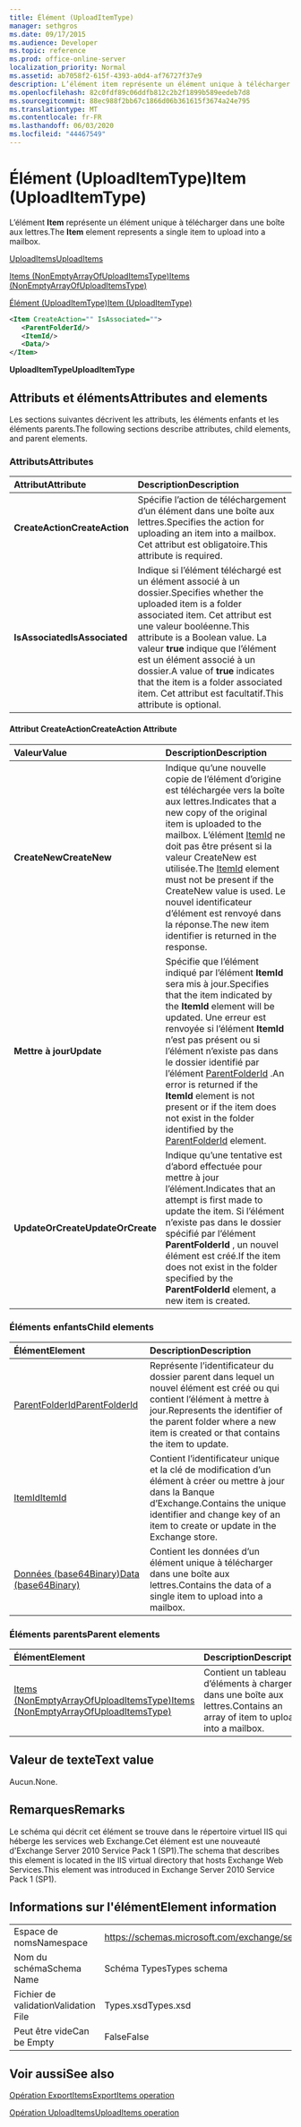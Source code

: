 ```yaml
---
title: Élément (UploadItemType)
manager: sethgros
ms.date: 09/17/2015
ms.audience: Developer
ms.topic: reference
ms.prod: office-online-server
localization_priority: Normal
ms.assetid: ab7058f2-615f-4393-a0d4-af76727f37e9
description: L’élément item représente un élément unique à télécharger dans une boîte aux lettres.
ms.openlocfilehash: 82c0fdf89c06ddfb812c2b2f1899b589eedeb7d8
ms.sourcegitcommit: 88ec988f2bb67c1866d06b361615f3674a24e795
ms.translationtype: MT
ms.contentlocale: fr-FR
ms.lasthandoff: 06/03/2020
ms.locfileid: "44467549"
---
```

# <a name="item-uploaditemtype"></a><span data-ttu-id="e8f47-103">Élément (UploadItemType)</span><span class="sxs-lookup"><span data-stu-id="e8f47-103">Item (UploadItemType)</span></span>

<span data-ttu-id="e8f47-104">L’élément **Item** représente un élément unique à télécharger dans une boîte aux lettres.</span><span class="sxs-lookup"><span data-stu-id="e8f47-104">The **Item** element represents a single item to upload into a mailbox.</span></span> 
  
[<span data-ttu-id="e8f47-105">UploadItems</span><span class="sxs-lookup"><span data-stu-id="e8f47-105">UploadItems</span></span>](uploaditems.md)
  
[<span data-ttu-id="e8f47-106">Items (NonEmptyArrayOfUploadItemsType)</span><span class="sxs-lookup"><span data-stu-id="e8f47-106">Items (NonEmptyArrayOfUploadItemsType)</span></span>](items-nonemptyarrayofuploaditemstype.md)
  
[<span data-ttu-id="e8f47-107">Élément (UploadItemType)</span><span class="sxs-lookup"><span data-stu-id="e8f47-107">Item (UploadItemType)</span></span>](item-uploaditemtype.md)
  
```XML
<Item CreateAction="" IsAssociated="">
   <ParentFolderId/>
   <ItemId/>
   <Data/>
</Item>
```

 <span data-ttu-id="e8f47-108">**UploadItemType**</span><span class="sxs-lookup"><span data-stu-id="e8f47-108">**UploadItemType**</span></span>
## <a name="attributes-and-elements"></a><span data-ttu-id="e8f47-109">Attributs et éléments</span><span class="sxs-lookup"><span data-stu-id="e8f47-109">Attributes and elements</span></span>

<span data-ttu-id="e8f47-110">Les sections suivantes décrivent les attributs, les éléments enfants et les éléments parents.</span><span class="sxs-lookup"><span data-stu-id="e8f47-110">The following sections describe attributes, child elements, and parent elements.</span></span>
  
### <a name="attributes"></a><span data-ttu-id="e8f47-111">Attributs</span><span class="sxs-lookup"><span data-stu-id="e8f47-111">Attributes</span></span>

|<span data-ttu-id="e8f47-112">**Attribut**</span><span class="sxs-lookup"><span data-stu-id="e8f47-112">**Attribute**</span></span>|<span data-ttu-id="e8f47-113">**Description**</span><span class="sxs-lookup"><span data-stu-id="e8f47-113">**Description**</span></span>|
|:-----|:-----|
|<span data-ttu-id="e8f47-114">**CreateAction**</span><span class="sxs-lookup"><span data-stu-id="e8f47-114">**CreateAction**</span></span> <br/> |<span data-ttu-id="e8f47-115">Spécifie l’action de téléchargement d’un élément dans une boîte aux lettres.</span><span class="sxs-lookup"><span data-stu-id="e8f47-115">Specifies the action for uploading an item into a mailbox.</span></span> <span data-ttu-id="e8f47-116">Cet attribut est obligatoire.</span><span class="sxs-lookup"><span data-stu-id="e8f47-116">This attribute is required.</span></span>  <br/> |
|<span data-ttu-id="e8f47-117">**IsAssociated**</span><span class="sxs-lookup"><span data-stu-id="e8f47-117">**IsAssociated**</span></span> <br/> |<span data-ttu-id="e8f47-118">Indique si l’élément téléchargé est un élément associé à un dossier.</span><span class="sxs-lookup"><span data-stu-id="e8f47-118">Specifies whether the uploaded item is a folder associated item.</span></span> <span data-ttu-id="e8f47-119">Cet attribut est une valeur booléenne.</span><span class="sxs-lookup"><span data-stu-id="e8f47-119">This attribute is a Boolean value.</span></span> <span data-ttu-id="e8f47-120">La valeur **true** indique que l’élément est un élément associé à un dossier.</span><span class="sxs-lookup"><span data-stu-id="e8f47-120">A value of **true** indicates that the item is a folder associated item.</span></span> <span data-ttu-id="e8f47-121">Cet attribut est facultatif.</span><span class="sxs-lookup"><span data-stu-id="e8f47-121">This attribute is optional.</span></span>  <br/> |
   
#### <a name="createaction-attribute"></a><span data-ttu-id="e8f47-122">Attribut CreateAction</span><span class="sxs-lookup"><span data-stu-id="e8f47-122">CreateAction Attribute</span></span>

|<span data-ttu-id="e8f47-123">**Valeur**</span><span class="sxs-lookup"><span data-stu-id="e8f47-123">**Value**</span></span>|<span data-ttu-id="e8f47-124">**Description**</span><span class="sxs-lookup"><span data-stu-id="e8f47-124">**Description**</span></span>|
|:-----|:-----|
|<span data-ttu-id="e8f47-125">**CreateNew**</span><span class="sxs-lookup"><span data-stu-id="e8f47-125">**CreateNew**</span></span> <br/> |<span data-ttu-id="e8f47-126">Indique qu’une nouvelle copie de l’élément d’origine est téléchargée vers la boîte aux lettres.</span><span class="sxs-lookup"><span data-stu-id="e8f47-126">Indicates that a new copy of the original item is uploaded to the mailbox.</span></span> <span data-ttu-id="e8f47-127">L’élément [ItemId](itemid.md) ne doit pas être présent si la valeur CreateNew est utilisée.</span><span class="sxs-lookup"><span data-stu-id="e8f47-127">The [ItemId](itemid.md) element must not be present if the CreateNew value is used.</span></span> <span data-ttu-id="e8f47-128">Le nouvel identificateur d’élément est renvoyé dans la réponse.</span><span class="sxs-lookup"><span data-stu-id="e8f47-128">The new item identifier is returned in the response.</span></span>  <br/> |
|<span data-ttu-id="e8f47-129">**Mettre à jour**</span><span class="sxs-lookup"><span data-stu-id="e8f47-129">**Update**</span></span> <br/> |<span data-ttu-id="e8f47-130">Spécifie que l’élément indiqué par l’élément **ItemId** sera mis à jour.</span><span class="sxs-lookup"><span data-stu-id="e8f47-130">Specifies that the item indicated by the **ItemId** element will be updated.</span></span> <span data-ttu-id="e8f47-131">Une erreur est renvoyée si l’élément **ItemId** n’est pas présent ou si l’élément n’existe pas dans le dossier identifié par l’élément [ParentFolderId](parentfolderid.md) .</span><span class="sxs-lookup"><span data-stu-id="e8f47-131">An error is returned if the **ItemId** element is not present or if the item does not exist in the folder identified by the [ParentFolderId](parentfolderid.md) element.</span></span>  <br/> |
|<span data-ttu-id="e8f47-132">**UpdateOrCreate**</span><span class="sxs-lookup"><span data-stu-id="e8f47-132">**UpdateOrCreate**</span></span> <br/> |<span data-ttu-id="e8f47-133">Indique qu’une tentative est d’abord effectuée pour mettre à jour l’élément.</span><span class="sxs-lookup"><span data-stu-id="e8f47-133">Indicates that an attempt is first made to update the item.</span></span> <span data-ttu-id="e8f47-134">Si l’élément n’existe pas dans le dossier spécifié par l’élément **ParentFolderId** , un nouvel élément est créé.</span><span class="sxs-lookup"><span data-stu-id="e8f47-134">If the item does not exist in the folder specified by the **ParentFolderId** element, a new item is created.</span></span>  <br/> |
   
### <a name="child-elements"></a><span data-ttu-id="e8f47-135">Éléments enfants</span><span class="sxs-lookup"><span data-stu-id="e8f47-135">Child elements</span></span>

|<span data-ttu-id="e8f47-136">**Élément**</span><span class="sxs-lookup"><span data-stu-id="e8f47-136">**Element**</span></span>|<span data-ttu-id="e8f47-137">**Description**</span><span class="sxs-lookup"><span data-stu-id="e8f47-137">**Description**</span></span>|
|:-----|:-----|
|[<span data-ttu-id="e8f47-138">ParentFolderId</span><span class="sxs-lookup"><span data-stu-id="e8f47-138">ParentFolderId</span></span>](parentfolderid.md) <br/> |<span data-ttu-id="e8f47-139">Représente l’identificateur du dossier parent dans lequel un nouvel élément est créé ou qui contient l’élément à mettre à jour.</span><span class="sxs-lookup"><span data-stu-id="e8f47-139">Represents the identifier of the parent folder where a new item is created or that contains the item to update.</span></span>  <br/> |
|[<span data-ttu-id="e8f47-140">ItemId</span><span class="sxs-lookup"><span data-stu-id="e8f47-140">ItemId</span></span>](itemid.md) <br/> |<span data-ttu-id="e8f47-141">Contient l’identificateur unique et la clé de modification d’un élément à créer ou mettre à jour dans la Banque d’Exchange.</span><span class="sxs-lookup"><span data-stu-id="e8f47-141">Contains the unique identifier and change key of an item to create or update in the Exchange store.</span></span>  <br/> |
|[<span data-ttu-id="e8f47-142">Données (base64Binary)</span><span class="sxs-lookup"><span data-stu-id="e8f47-142">Data (base64Binary)</span></span>](data-base64binary.md) <br/> |<span data-ttu-id="e8f47-143">Contient les données d’un élément unique à télécharger dans une boîte aux lettres.</span><span class="sxs-lookup"><span data-stu-id="e8f47-143">Contains the data of a single item to upload into a mailbox.</span></span>  <br/> |
   
### <a name="parent-elements"></a><span data-ttu-id="e8f47-144">Éléments parents</span><span class="sxs-lookup"><span data-stu-id="e8f47-144">Parent elements</span></span>

|<span data-ttu-id="e8f47-145">**Élément**</span><span class="sxs-lookup"><span data-stu-id="e8f47-145">**Element**</span></span>|<span data-ttu-id="e8f47-146">**Description**</span><span class="sxs-lookup"><span data-stu-id="e8f47-146">**Description**</span></span>|
|:-----|:-----|
|[<span data-ttu-id="e8f47-147">Items (NonEmptyArrayOfUploadItemsType)</span><span class="sxs-lookup"><span data-stu-id="e8f47-147">Items (NonEmptyArrayOfUploadItemsType)</span></span>](items-nonemptyarrayofuploaditemstype.md) <br/> |<span data-ttu-id="e8f47-148">Contient un tableau d’éléments à charger dans une boîte aux lettres.</span><span class="sxs-lookup"><span data-stu-id="e8f47-148">Contains an array of item to upload into a mailbox.</span></span>  <br/> |
   
## <a name="text-value"></a><span data-ttu-id="e8f47-149">Valeur de texte</span><span class="sxs-lookup"><span data-stu-id="e8f47-149">Text value</span></span>

<span data-ttu-id="e8f47-150">Aucun.</span><span class="sxs-lookup"><span data-stu-id="e8f47-150">None.</span></span>
  
## <a name="remarks"></a><span data-ttu-id="e8f47-151">Remarques</span><span class="sxs-lookup"><span data-stu-id="e8f47-151">Remarks</span></span>

<span data-ttu-id="e8f47-152">Le schéma qui décrit cet élément se trouve dans le répertoire virtuel IIS qui héberge les services web Exchange.Cet élément est une nouveauté d'Exchange Server 2010 Service Pack 1 (SP1).</span><span class="sxs-lookup"><span data-stu-id="e8f47-152">The schema that describes this element is located in the IIS virtual directory that hosts Exchange Web Services.This element was introduced in Exchange Server 2010 Service Pack 1 (SP1).</span></span>
  
## <a name="element-information"></a><span data-ttu-id="e8f47-153">Informations sur l'élément</span><span class="sxs-lookup"><span data-stu-id="e8f47-153">Element information</span></span>

|||
|:-----|:-----|
|<span data-ttu-id="e8f47-154">Espace de noms</span><span class="sxs-lookup"><span data-stu-id="e8f47-154">Namespace</span></span>  <br/> |https://schemas.microsoft.com/exchange/services/2006/types  <br/> |
|<span data-ttu-id="e8f47-155">Nom du schéma</span><span class="sxs-lookup"><span data-stu-id="e8f47-155">Schema Name</span></span>  <br/> |<span data-ttu-id="e8f47-156">Schéma Types</span><span class="sxs-lookup"><span data-stu-id="e8f47-156">Types schema</span></span>  <br/> |
|<span data-ttu-id="e8f47-157">Fichier de validation</span><span class="sxs-lookup"><span data-stu-id="e8f47-157">Validation File</span></span>  <br/> |<span data-ttu-id="e8f47-158">Types.xsd</span><span class="sxs-lookup"><span data-stu-id="e8f47-158">Types.xsd</span></span>  <br/> |
|<span data-ttu-id="e8f47-159">Peut être vide</span><span class="sxs-lookup"><span data-stu-id="e8f47-159">Can be Empty</span></span>  <br/> |<span data-ttu-id="e8f47-160">False</span><span class="sxs-lookup"><span data-stu-id="e8f47-160">False</span></span>  <br/> |
   
## <a name="see-also"></a><span data-ttu-id="e8f47-161">Voir aussi</span><span class="sxs-lookup"><span data-stu-id="e8f47-161">See also</span></span>



[<span data-ttu-id="e8f47-162">Opération ExportItems</span><span class="sxs-lookup"><span data-stu-id="e8f47-162">ExportItems operation</span></span>](exportitems-operation.md)
  
[<span data-ttu-id="e8f47-163">Opération UploadItems</span><span class="sxs-lookup"><span data-stu-id="e8f47-163">UploadItems operation</span></span>](uploaditems-operation.md)

